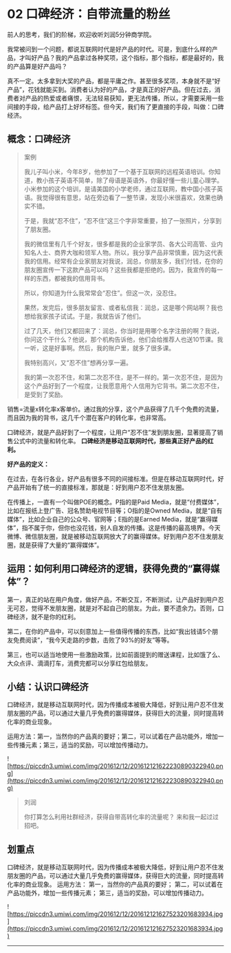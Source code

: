 # 02 口碑经济：自带流量的粉丝

前人的思考，我们的阶梯，欢迎收听刘润5分钟商学院。

我常被问到一个问题，都说互联网时代是好产品的时代。可是，到底什么样的产品，才叫好产品？我的产品拿过各种奖项，这个指标，那个指标，都是最好的，我的产品算是好产品吗？

真不一定。太多拿到大奖的产品，都是平庸之作。甚至很多奖项，本身就不是“好产品”，花钱就能买到。消费者认为好的产品，才是真正的好产品。但在过去，消费者对产品的热爱或者痛恨，无法轻易获知，更无法传播，所以，才需要采用一些间接的手段，给产品打上好坏标签。但今天，我们有了更直接的手段，叫做：口碑经济。

## 概念：口碑经济

> 案例
> 
> 我儿子叫小米，今年8岁，他参加了一个基于互联网的远程英语培训。你知道，教小孩子英语不简单，除了母语是英语外，你最好懂一些儿童心理学。小米参加的这个培训，是请美国的小学老师，通过互联网，教中国小孩子英语。我觉得很有意思，站在旁边看了一整节课，发现小米很喜欢，效果也确实不错。
> 
> 于是，我就“忍不住”，“忍不住”这三个字非常重要，拍了一张照片，分享到了朋友圈。
> 
> 
> 
> 我的微信里有几千个好友，很多都是我的企业家学员、各大公司高管、业内知名人士、商界大咖和领军人物。所以，我分享产品非常慎重，因为这代表我的信用。经常有企业家朋友对我说，润总，你朋友多，我们付钱，在你的朋友圈宣传一下这款产品可以吗？这些我都是拒绝的。因为，我宣传的每一样的东西，都被我的信用背书。
> 
> 所以，你知道为什么我常常会“忍住”。但这一次，没忍住。
> 
> 果然，发完后，很多朋友留言、或者私信我：润总，这是哪个网站啊？我也想给我家孩子试试。于是，我就告诉了他们。
> 
> 过了几天，他们又都回来了：润总，你当时是用哪个名字注册的啊？我说，你问这个干什么？他说，那个机构告诉他，他们会给推荐人也送10节课。我一听，这是好事啊。然后，我的账户里，就多了很多课。
> 
> 我特别高兴，又“忍不住”想再分享一遍。
> 
> 我的第一次忍不住，和第二次忍不住，是不一样的。第一次忍不住，是因为这个产品好到了一个程度，让我愿意用个人信用为它背书。第二次忍不住，是受到了奖励。

销售=流量x转化率x客单价。通过我的分享，这个产品获得了几千个免费的流量，而且因为我的背书，这几千个潜在客户的转化率，也非常高。

口碑经济，就是产品好到了一个程度，让用户“忍不住”发到朋友圈，显著提高了销售公式中的流量和转化率。 **口碑经济是移动互联网时代，那些真正好产品的红利。**

 **好产品的定义：**

在过去，在各行各业，好产品有很多不同的间接标准。但是在移动互联网时代，好产品开始有了统一的直接标准，那就是：好到用户忍不住发朋友圈。

在传播上，一直有一个叫做POE的概念。P指的是Paid Media，就是“付费媒体”，比如在报纸上登广告、冠名赞助电视节目等；O指的是Owned Media，就是“自有媒体”，比如企业自己的公众号、官网等；E指的是Earned Media，就是“赢得媒体”，指不属于你，但你也没花钱，别人自发的传播。这是传播的最高境界。今天微博、微信朋友圈，就是被移动互联网放大了的赢得媒体。好到用户忍不住发朋友圈，就是获得了大量的“赢得媒体”。

## 运用：如何利用口碑经济的逻辑，获得免费的“赢得媒体”？

第一，真正的站在用户角度，做好产品，不断交互，不断测试，让产品好到用户忍无可忍，觉得不发朋友圈，就是对不起自己的朋友。为此，要不遗余力。否则，口碑经济，就不是你的红利。

第二，在你的产品中，可以刻意加上一些值得传播的东西，比如“我出钱请5个朋友免费阅读”，“我今天走路的步数，击败了93%的好友”等等。

第三，也可以适当地使用一些激励政策，比如前面提到的赠送课程，比如饿了么、大众点评、滴滴打车，消费完都可以分享红包给朋友。

## 小结：认识口碑经济

口碑经济，就是移动互联网时代，因为传播成本被极大降低，好到让用户忍不住发朋友圈的产品，可以通过大量几乎免费的赢得媒体，获得巨大的流量，同时提高转化率的商业现象。

运用方法：第一，当然你的产品真的要好；第二，可以试着在产品功能外，增加一些传播元素；第三，适当的奖励，可以增加传播动力。

![https://piccdn3.umiwi.com/img/201612/12/201612121622230890322940.png](https://piccdn3.umiwi.com/img/201612/12/201612121622230890322940.png)

> 刘润
> 
> 你打算怎么利用社群经济，获得自带高转化率的流量呢？ 来和我一起过过招吧。

## 划重点

口碑经济，就是移动互联网时代，因为传播成本被极大降低，好到让用户忍不住发朋友圈的产品，可以通过大量几乎免费的赢得媒体，获得巨大的流量，同时提高转化率的商业现象。
运用方法：
第一，当然你的产品真的要好；
第二，可以试着在产品功能外，增加一些传播元素；
第三，适当的奖励，可以增加传播动力。

![https://piccdn3.umiwi.com/img/201612/12/201612121627523201683934.jpg](https://piccdn3.umiwi.com/img/201612/12/201612121627523201683934.jpg)

---
